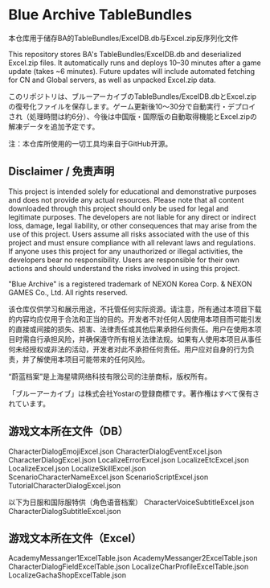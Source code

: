 # Blue Archive TableBundles
本仓库用于储存BA的TableBundles/ExcelDB.db与Excel.zip反序列化文件

This repository stores BA's TableBundles/ExcelDB.db and deserialized Excel.zip files. It automatically runs and deploys 10–30 minutes after a game update (takes ~6 minutes). Future updates will include automated fetching for CN and Global servers, as well as unpacked Excel.zip data.

このリポジトリは、ブルーアーカイブのTableBundles/ExcelDB.dbとExcel.zipの復号化ファイルを保存します。ゲーム更新後10～30分で自動実行・デプロイされ（処理時間は約6分）、今後は中国版・国際版の自動取得機能とExcel.zipの解凍データを追加予定です。

注：本仓库所使用的一切工具均来自于GitHub开源。
## Disclaimer / 免责声明
This project is intended solely for educational and demonstrative purposes and does not provide any actual resources. Please note that all content downloaded through this project should only be used for legal and legitimate purposes. The developers are not liable for any direct or indirect loss, damage, legal liability, or other consequences that may arise from the use of this project. Users assume all risks associated with the use of this project and must ensure compliance with all relevant laws and regulations. If anyone uses this project for any unauthorized or illegal activities, the developers bear no responsibility. Users are responsible for their own actions and should understand the risks involved in using this project. 

"Blue Archive" is a registered trademark of NEXON Korea Corp. & NEXON GAMES Co., Ltd. All rights reserved.

该仓库仅供学习和展示用途，不托管任何实际资源。请注意，所有通过本项目下载的内容均应仅用于合法和正当的目的。开发者不对任何人因使用本项目而可能引发的直接或间接的损失、损害、法律责任或其他后果承担任何责任。用户在使用本项目时需自行承担风险，并确保遵守所有相关法律法规。如果有人使用本项目从事任何未经授权或非法的活动，开发者对此不承担任何责任。用户应对自身的行为负责，并了解使用本项目可能带来的任何风险。 

“蔚蓝档案”是上海星啸网络科技有限公司的注册商标，版权所有。 

「ブルーアーカイブ」は株式会社Yostarの登録商標です。著作権はすべて保有されています。 

## 游戏文本所在文件（DB）
CharacterDialogEmojiExcel.json
CharacterDialogEventExcel.json
CharacterDialogExcel.json
LocalizeErrorExcel.json
LocalizeEtcExcel.json
LocalizeExcel.json
LocalizeSkillExcel.json
ScenarioCharacterNameExcel.json
ScenarioScriptExcel.json
TutorialCharacterDialogExcel.json

以下为日服和国际服特供（角色语音档案）
CharacterVoiceSubtitleExcel.json
CharacterDialogSubtitleExcel.json

## 游戏文本所在文件（Excel）
AcademyMessanger1ExcelTable.json
AcademyMessanger2ExcelTable.json
CharacterDialogFieldExcelTable.json
LocalizeCharProfileExcelTable.json
LocalizeGachaShopExcelTable.json
